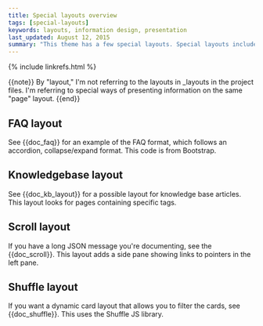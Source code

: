```yaml
---
title: Special layouts overview
tags: [special-layouts]
keywords: layouts, information design, presentation
last_updated: August 12, 2015
summary: "This theme has a few special layouts. Special layouts include the JS files they need directly in the page. The JavaScript for each special layout does not load by default for every page in the site."
---
```

{% include linkrefs.html %}

{{note}} By "layout," I'm not referring to the layouts in \_layouts in the project files. I'm referring to special ways of presenting information on the same "page" layout. {{end}}

## FAQ layout

See {{doc_faq}} for an example of the FAQ format, which follows an accordion, collapse/expand format. This code is from Bootstrap.

## Knowledgebase layout

See {{doc_kb_layout}} for a possible layout for knowledge base articles. This layout looks for pages containing specific tags.

## Scroll layout

If you have a long JSON message you're documenting, see the {{doc_scroll}}. This layout adds a side pane showing links to pointers in the left pane. 

## Shuffle layout

If you want a dynamic card layout that allows you to filter the cards, see {{doc_shuffle}}. This uses the Shuffle JS library.


